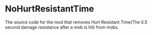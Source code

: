 # NoHurtResistantTime
The source code for the mod that removes Hurt Resistant Time(The 0.5 second damage resistance after a mob is hit) from mobs.
